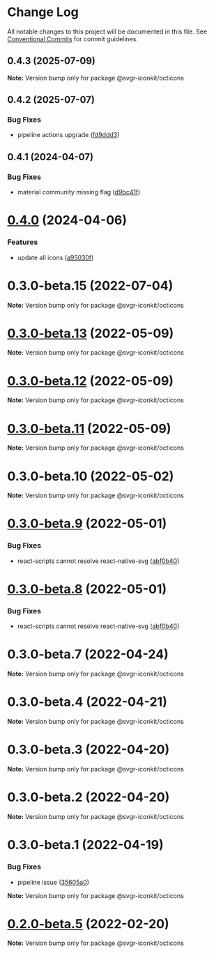 # Change Log

All notable changes to this project will be documented in this file.
See [Conventional Commits](https://conventionalcommits.org) for commit guidelines.

## 0.4.3 (2025-07-09)

**Note:** Version bump only for package @svgr-iconkit/octicons





## 0.4.2 (2025-07-07)


### Bug Fixes

* pipeline actions upgrade ([fd9ddd3](https://github.com/svgr-iconkit/svgr-iconkit/commit/fd9ddd3af43ca715e838bae5b58baae05aad9199))





## 0.4.1 (2024-04-07)


### Bug Fixes

* material community missing flag ([d9bc41f](https://github.com/svgr-iconkit/svgr-iconkit/commit/d9bc41ff58f0104aaa7452c8ba662769ed540732))





# [0.4.0](https://github.com/svgr-iconkit/svgr-iconkit/compare/v0.3.1...v0.4.0) (2024-04-06)


### Features

* update all icons ([a95030f](https://github.com/svgr-iconkit/svgr-iconkit/commit/a95030f9ac2a5a2c308b6cc7644865d089118bc1))





# 0.3.0-beta.15 (2022-07-04)

**Note:** Version bump only for package @svgr-iconkit/octicons





# [0.3.0-beta.13](https://github.com/svgr-iconkit/svgr-iconkit/compare/v0.3.0-beta.12...v0.3.0-beta.13) (2022-05-09)

**Note:** Version bump only for package @svgr-iconkit/octicons





# [0.3.0-beta.12](https://github.com/svgr-iconkit/svgr-iconkit/compare/v0.3.0-beta.11...v0.3.0-beta.12) (2022-05-09)

**Note:** Version bump only for package @svgr-iconkit/octicons





# [0.3.0-beta.11](https://github.com/svgr-iconkit/svgr-iconkit/compare/v0.3.0-beta.10...v0.3.0-beta.11) (2022-05-09)

**Note:** Version bump only for package @svgr-iconkit/octicons





# 0.3.0-beta.10 (2022-05-02)

**Note:** Version bump only for package @svgr-iconkit/octicons





# [0.3.0-beta.9](https://github.com/svgr-iconkit/svgr-iconkit/compare/v0.3.0-beta.3...v0.3.0-beta.9) (2022-05-01)


### Bug Fixes

* react-scripts cannot resolve react-native-svg ([abf0b40](https://github.com/svgr-iconkit/svgr-iconkit/commit/abf0b4062e1fccd1a46b6d8587af068e2a466346))





# [0.3.0-beta.8](https://github.com/svgr-iconkit/svgr-iconkit/compare/v0.3.0-beta.3...v0.3.0-beta.8) (2022-05-01)


### Bug Fixes

* react-scripts cannot resolve react-native-svg ([abf0b40](https://github.com/svgr-iconkit/svgr-iconkit/commit/abf0b4062e1fccd1a46b6d8587af068e2a466346))





# 0.3.0-beta.7 (2022-04-24)

**Note:** Version bump only for package @svgr-iconkit/octicons





# 0.3.0-beta.4 (2022-04-21)

**Note:** Version bump only for package @svgr-iconkit/octicons





# 0.3.0-beta.3 (2022-04-20)

**Note:** Version bump only for package @svgr-iconkit/octicons





# 0.3.0-beta.2 (2022-04-20)

**Note:** Version bump only for package @svgr-iconkit/octicons





# 0.3.0-beta.1 (2022-04-19)


### Bug Fixes

* pipeline issue ([35605a0](https://github.com/svgr-iconkit/svgr-iconkit/commit/35605a00d60b4ec4a944048c9e1e32718a448878))







**Note:** Version bump only for package @svgr-iconkit/octicons





# [0.2.0-beta.5](https://github.com/svgr-iconkit/svgr-iconkit/compare/v0.2.0-beta.4...v0.2.0-beta.5) (2022-02-20)

**Note:** Version bump only for package @svgr-iconkit/octicons
